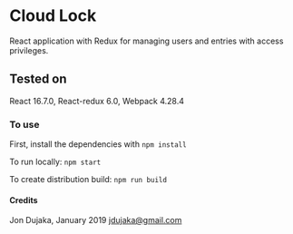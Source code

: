 # Cloud Lock
React application with Redux for managing users and entries with access privileges.

## Tested on
React 16.7.0, React-redux 6.0, Webpack 4.28.4


### To use
First, install the dependencies with `npm install`

To run locally:
```npm start```

To create distribution build:
```npm run build```

#### Credits

Jon Dujaka, January 2019
[jdujaka@gmail.com](mailto:jdujaka@gmail.com)